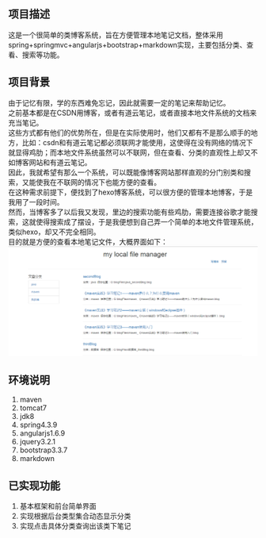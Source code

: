 ## 项目描述
这是一个很简单的类博客系统，旨在方便管理本地笔记文档，整体采用spring+springmvc+angularjs+bootstrap+markdown实现，主要包括分类、查看、搜索等功能。

## 项目背景
由于记忆有限，学的东西难免忘记，因此就需要一定的笔记来帮助记忆。</br>
之前基本都是在CSDN用博客，或者有道云笔记，或者直接本地文件系统的文档来充当笔记。</br>
这些方式都有他们的优势所在，但是在实际使用时，他们又都有不是那么顺手的地方，比如：csdn和有道云笔记都必须联网才能使用，这使得在没有网络的情况下就显得鸡肋；而本地文件系统虽然可以不联网，但在查看、分类的直观性上却又不如博客网站和有道云笔记。</br>
因此，我就希望有那么一个系统，可以既能像博客网站那样直观的分门别类和搜索，又能使我在不联网的情况下也能方便的查看。</br>
在这种需求前提下，便找到了hexo博客系统，可以很方便的管理本地博客，于是我用了一段时间。</br>
然而，当博客多了以后我又发现，里边的搜索功能有些鸡肋，需要连接谷歌才能搜索，这就使得搜索成了摆设，于是我便想到自己弄一个简单的本地文件管理系统，类似hexo，却又不完全相同。</br>
目的就是方便的查看本地笔记文件，大概界面如下：
![界面](blog.png)

## 环境说明
1. maven
1. tomcat7
1. jdk8
1. spring4.3.9
1. angularjs1.6.9
1. jquery3.2.1
1. bootstrap3.3.7
1. markdown

## 已实现功能
1. 基本框架和前台简单界面
1. 实现根据后台类型集合动态显示分类
1. 实现点击具体分类查询出该类下笔记